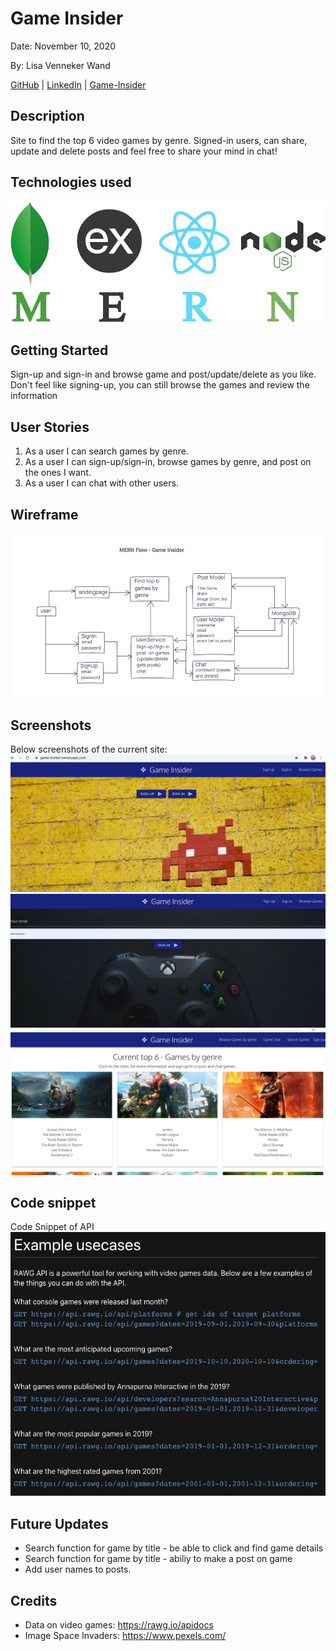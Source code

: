 # Game Insider

Date: November 10, 2020

By: Lisa Venneker Wand

[GitHub](https://github.com/LisaKVW) |
[LinkedIn](https://www.linkedin.com/in/lisa-venneker-wand-8413ab25/) | 
[Game-Insider](https://game-insider.herokuapp.com/)

## Description
Site to find the top 6 video games by genre.
Signed-in users, can share, update and delete posts and feel free to share your mind in chat!

## Technologies used
![logos](./img/MERN.png)

## Getting Started
Sign-up and sign-in and browse game and post/update/delete as you like.
Don't feel like signing-up, you can still browse the games and review the information

## User Stories
1. As a user I can search games by genre.
2. As a user I can sign-up/sign-in, browse games by genre, and post on the ones I want.
3. As a user I can chat with other users.


## Wireframe
![wireframe](./img/GameInsider.png)

## Screenshots
Below screenshots of the current site:
![screenshot1](./img/homepage.png)
![screenshot2](./img/SignUp.png)
![screenshot1](./img/genreGames.png)

## Code snippet
Code Snippet of API
![code snippet](./img/codesnippet.png)

## Future Updates
- Search function for game by title - be able to click and find game details
- Search function for game by title - abiliy to make a post on game
- Add user names to posts.


## Credits
- Data on video games: https://rawg.io/apidocs
- Image Space Invaders: https://www.pexels.com/